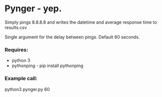 # Pynger - yep.

Simply pings 8.8.8.8 and writes the datetime and average response time to results.csv

Single argument for the delay between pings. Default 60 seconds.

### Requires:
 * python 3
 * pythonping - pip install pythonping

### Example call:

python3 pynger.py 60

